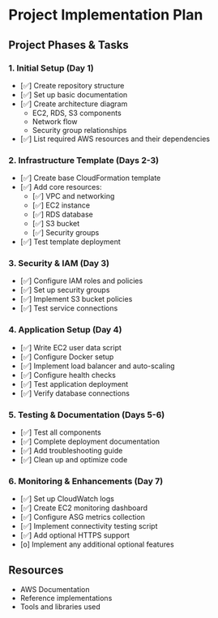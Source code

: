 # Project Implementation Plan

## Project Phases & Tasks

### 1. Initial Setup (Day 1)
- [✅] Create repository structure
- [✅] Set up basic documentation
- [✅] Create architecture diagram
  - EC2, RDS, S3 components
  - Network flow
  - Security group relationships
- [✅] List required AWS resources and their dependencies

### 2. Infrastructure Template (Days 2-3)
- [✅] Create base CloudFormation template
- [✅] Add core resources:
  - [✅] VPC and networking
  - [✅] EC2 instance
  - [✅] RDS database
  - [✅] S3 bucket
  - [✅] Security groups
- [✅] Test template deployment

### 3. Security & IAM (Day 3)
- [✅] Configure IAM roles and policies
- [✅] Set up security groups
- [✅] Implement S3 bucket policies
- [✅] Test service connections

### 4. Application Setup (Day 4)
- [✅] Write EC2 user data script
- [✅] Configure Docker setup
- [✅] Implement load balancer and auto-scaling
- [✅] Configure health checks
- [✅] Test application deployment
- [✅] Verify database connections

### 5. Testing & Documentation (Days 5-6)
- [✅] Test all components
- [✅] Complete deployment documentation
- [✅] Add troubleshooting guide
- [✅] Clean up and optimize code

### 6. Monitoring & Enhancements (Day 7)
- [✅] Set up CloudWatch logs
- [✅] Create EC2 monitoring dashboard
- [✅] Configure ASG metrics collection
- [✅] Implement connectivity testing script
- [✅] Add optional HTTPS support
- [o] Implement any additional optional features

## Resources
- AWS Documentation
- Reference implementations
- Tools and libraries used
